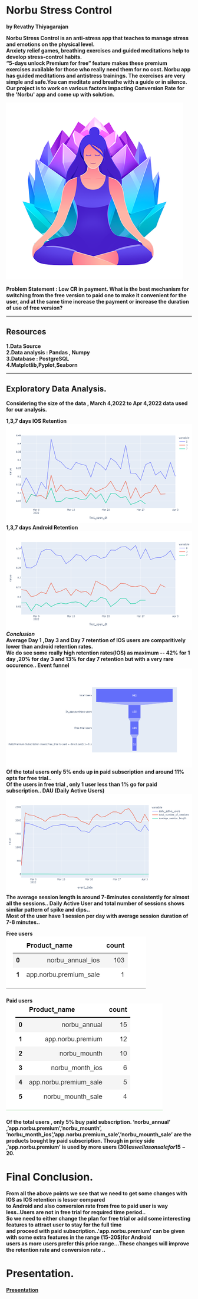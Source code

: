 # Norbu Stress Control
<b> by Revathy Thiyagarajan  
  
Norbu Stress Control is an anti-stress app that teaches to manage stress and emotions on the physical level.  
Anxiety relief games, breathing exercises and guided meditations help to develop stress-control habits.  
“5-days unlock Premium for free” feature makes these premium exercises available for those who really need them for no cost.
Norbu app has guided meditations and antistress trainings. The exercises are very simple and safe.You can meditate and breathe with a guide or in silence.
Our project is to work on various factors impacting Conversion Rate for the 'Norbu' app and come up with solution.

![Norbu Stress Control App](images/norbu.png 'Norbu')   


Problem Statement : Low CR in payment.
What is the best mechanism for switching from the free version to paid one to make it convenient for the user, and at the same time increase the payment or increase the duration of use of free version?  
  
*** 

## Resources
1.Data Source   
2.Data analysis : Pandas , Numpy  
3.Database : PostgreSQL  
4.Matplotlib,Pyplot,Seaborn
  
***
## Exploratory Data Analysis.  
 
 Considering the size of the data , March 4,2022 to Apr 4,2022 data used for our analysis.  
  
<b>1,3,7 days IOS Retention  
![IOS Retention](images/android.png '1,3,7 days IOS Retention')  
<b>1,3,7 days Android Retention  
![Android Retention](images/ios.png '1,3,7 days Android Retention')  
***Conclusion***  
Average Day 1 ,Day 3 and Day 7 retention of IOS users are comparitively lower than android retention rates.  
We do see some really high retention rates(IOS) as maximum -- 42% for 1 day ,20% for day 3 and 13% for day 7 retention but with a very rare occurence..
<b>Event funnel  
![Event funnel](images/user_funnel.png 'Event funnel')   
Of the total users only 5% ends up in paid subscription  and around 11% opts for free trial..  
Of the users in free trial , only 1 user less than 1% go for paid subscription..
<b>DAU (Daily Active Users)
![DAU](images/dau.png 'DAU')  
The average session length is around 7-8minutes consistently for almost all the sessions..
Daily Active User and total number of sessions shows similar pattern of spike and dips..  
Most of the user have 1 session per day with average session duration of 7-8 minutes..  
 
<b>Free users<br>
![Free users](images/free.png 'Free users')  
<br>
<b>Paid users<br>
![Paid users](images/paid.png 'Paid users')  
 <br> 
 Of the total users , only 5% buy paid subscription. 
 ‘norbu_annual’ ,’app.norbu.premium’,’norbu_mounth’, ‘norbu_month_ios’,’app.norbu.premium_sale’,’norbu_mounth_sale’ are the products bought by paid subscription.
 Though in pricy side ,’app.norbu.premium’ is used by more users (30$) as well as on sale for 15-20$.   
 
# Final Conclusion.   
From all the above points we see that we need to get some changes with IOS as IOS retention is lesser compared  
to Android and also conversion rate from free to paid user is way less..Users are not in free trial for required time period..  
So we need to either change the plan for free trial or add some interesting features to attract user to stay for the full time  
and proceed with paid subscription..'app.norbu.premium' can be given with some extra features in the range (15-20$)for Android  
users as more users prefer this price range...These changes will improve the retention rate and conversion rate ..

 # Presentation.  
 [Presentation](https://docs.google.com/presentation/d/1kP_OW7dlzC85_vj1VnEM1rtyPvFN04u-/edit?usp=sharing&ouid=113662054605653502082&rtpof=true&sd=true)
  
  
  
  

